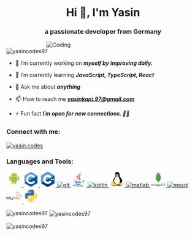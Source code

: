 
<h1 align="center">Hi 👋, I'm Yasin</h1>
<h3 align="center">a passionate developer from Germany</h3>
<img align="right" alt="Coding" width="400" src="https://miro.medium.com/v2/resize:fit:1360/1***zVnWJtyGOX_kUIDm6ccCfQ.gif">

<p align="left"> <img src="https://komarev.com/ghpvc/?username=yasincodes97&label=Profile%20views&color=0e75b6&style=flat" alt="yasincodes97" /> </p>

- 🔭 I’m currently working on ***myself by improving daily.***
- 🌱 I’m currently learning ***JavaScript, TypeScript, React***

- 💬 Ask me about ***anything***

- 📫 How to reach me ***yasinkapi.97@gmail.com***

- ⚡ Fun fact ***I´m open for new connections. ✌🏻***

<h3 align="left">Connect with me:</h3>
<p align="left">
<a href="https://instagram.com/yasin.codes" target="blank"><img align="center" src="https://raw.githubusercontent.com/rahuldkjain/github-profile-readme-generator/master/src/images/icons/Social/instagram.svg" alt="yasin.codes" height="30" width="40" /></a> 
</p>

<h3 align="left">Languages and Tools:</h3>
<p align="left"> <a href="https://developer.android.com" target="_blank" rel="noreferrer"> <img src="https://raw.githubusercontent.com/devicons/devicon/master/icons/android/android-original-wordmark.svg" alt="android" width="40" height="40"/> </a> <a href="https://www.cprogramming.com/" target="_blank" rel="noreferrer"> <img src="https://raw.githubusercontent.com/devicons/devicon/master/icons/c/c-original.svg" alt="c" width="40" height="40"/> </a> <a href="https://www.w3schools.com/cpp/" target="_blank" rel="noreferrer"> <img src="https://raw.githubusercontent.com/devicons/devicon/master/icons/cplusplus/cplusplus-original.svg" alt="cplusplus" width="40" height="40"/> </a> <a href="https://git-scm.com/" target="_blank" rel="noreferrer"> <img src="https://www.vectorlogo.zone/logos/git-scm/git-scm-icon.svg" alt="git" width="40" height="40"/> </a> <a href="https://www.java.com" target="_blank" rel="noreferrer"> <img src="https://raw.githubusercontent.com/devicons/devicon/master/icons/java/java-original.svg" alt="java" width="40" height="40"/> </a> <a href="https://kotlinlang.org" target="_blank" rel="noreferrer"> <img src="https://www.vectorlogo.zone/logos/kotlinlang/kotlinlang-icon.svg" alt="kotlin" width="40" height="40"/> </a> <a href="https://www.linux.org/" target="_blank" rel="noreferrer"> <img src="https://raw.githubusercontent.com/devicons/devicon/master/icons/linux/linux-original.svg" alt="linux" width="40" height="40"/> </a> <a href="https://www.mathworks.com/" target="_blank" rel="noreferrer"> <img src="https://upload.wikimedia.org/wikipedia/commons/2/21/Matlab_Logo.png" alt="matlab" width="40" height="40"/> </a> <a href="https://www.mongodb.com/" target="_blank" rel="noreferrer"> <img src="https://raw.githubusercontent.com/devicons/devicon/master/icons/mongodb/mongodb-original-wordmark.svg" alt="mongodb" width="40" height="40"/> </a> <a href="https://www.microsoft.com/en-us/sql-server" target="_blank" rel="noreferrer"> <img src="https://www.svgrepo.com/show/303229/microsoft-sql-server-logo.svg" alt="mssql" width="40" height="40"/> </a> <a href="https://www.mysql.com/" target="_blank" rel="noreferrer"> <img src="https://raw.githubusercontent.com/devicons/devicon/master/icons/mysql/mysql-original-wordmark.svg" alt="mysql" width="40" height="40"/> </a> <a href="https://www.python.org" target="_blank" rel="noreferrer"> <img src="https://raw.githubusercontent.com/devicons/devicon/master/icons/python/python-original.svg" alt="python" width="40" height="40"/> </a> </p>

<p><img align="left" src="https://github-readme-stats.vercel.app/api/top-langs?username=yasincodes97&show_icons=true&locale=en&layout=compact" alt="yasincodes97" /></p>

<p>&nbsp;<img align="center" src="https://github-readme-stats.vercel.app/api?username=yasincodes97&show_icons=true&locale=en" alt="yasincodes97" /></p>

<p><img align="center" src="https://github-readme-streak-stats.herokuapp.com/?user=yasincodes97&" alt="yasincodes97" /></p>
